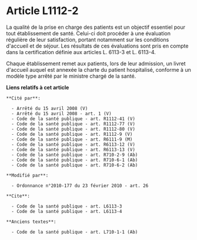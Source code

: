 # Article L1112-2

La qualité de la prise en charge des patients est un objectif essentiel pour tout établissement de santé. Celui-ci doit
procéder à une évaluation régulière de leur satisfaction, portant notamment sur les conditions d'accueil et de séjour. Les
résultats de ces évaluations sont pris en compte dans la certification définie aux articles L. 6113-3 et L. 6113-4. 

Chaque établissement remet aux patients, lors de leur admission, un livret d'accueil auquel est annexée la charte du patient
hospitalisé, conforme à un modèle type arrêté par le ministre chargé de la santé.

**Liens relatifs à cet article**

	**Cité par**:

	  - Arrêté du 15 avril 2008 (V)
	  - Arrêté du 15 avril 2008 - art. 1 (V)
	  - Code de la santé publique - art. R1112-41 (V)
	  - Code de la santé publique - art. R1112-77 (V)
	  - Code de la santé publique - art. R1112-80 (V)
	  - Code de la santé publique - art. R1112-9 (V)
	  - Code de la santé publique - art. R6111-9 (M)
	  - Code de la santé publique - art. R6113-12 (V)
	  - Code de la santé publique - art. R6113-13 (V)
	  - Code de la santé publique - art. R710-2-9 (Ab)
	  - Code de la santé publique - art. R710-6-1 (Ab)
	  - Code de la santé publique - art. R710-6-2 (Ab)

	**Modifié par**:

	  - Ordonnance n°2010-177 du 23 février 2010 - art. 26

	**Cite**:

	  - Code de la santé publique - art. L6113-3
	  - Code de la santé publique - art. L6113-4

	**Anciens textes**:

	  - Code de la santé publique - art. L710-1-1 (Ab)
